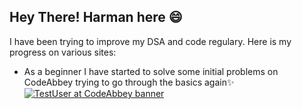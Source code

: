 ## Hey There! Harman here 😄

I have been trying to improve my DSA and code regulary. Here is my progress on various sites:

- As a beginner I have started to solve some initial problems on CodeAbbey trying to go through the basics again✨
[![TestUser at CodeAbbey banner](https://www.codeabbey.com/index/user_banner/harmankaler.png)](https://www.codeabbey.com/index/user_profile/harmankaler)


<!--
**harmankaler2000/harmankaler2000** is a ✨ _special_ ✨ repository because its `README.md` (this file) appears on your GitHub profile.

Here are some ideas to get you started:

- 🔭 I’m currently working on ...
- 🌱 I’m currently learning ...
- 👯 I’m looking to collaborate on ...
- 🤔 I’m looking for help with ...
- 💬 Ask me about ...
- 📫 How to reach me: ...
- 😄 Pronouns: ...
- ⚡ Fun fact: ...
-->
